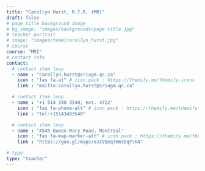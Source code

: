 ```yaml
---
title: "Carollyn Hurst, R.T.R. (MR)"
draft: false
# page title background image
# bg_image: "images/backgrounds/page-title.jpg"
# teacher portrait
# image: "images/team/carollyn_hurst.jpg"
# course
course: "MRI"
# contact info
contact:
  # contact item loop
  - name : "carollyn.hurst@criugm.qc.ca"
    icon : "fas fa-at" # icon pack : https://themify.me/themify-icons
    link : "mailto:carollyn.hurst@criugm.qc.ca"

  # contact item loop
  - name : "+1 514 340 3540, ext. 4722"
    icon : "fas fa-phone-alt" # icon pack : https://themify.me/themify-icons
    link : "tel:+15143403540"

  # contact item loop
  - name : "4545 Queen-Mary Road, Montreal"
    icon : "fas fa-map-marker-alt" # icon pack : https://themify.me/themify-icons
    link : "https://goo.gl/maps/oJZVQeq7Hm3DqYsKA"

# type
type: "teacher"
---
```

